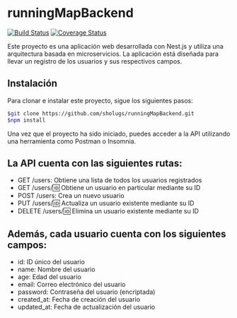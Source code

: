 # runningMapBackend

[![Build Status](https://travis-ci.org/username/projectname.svg?branch=master)](https://travis-ci.org/username/projectname)
[![Coverage Status](https://coveralls.io/repos/github/username/projectname/badge.svg?branch=master)](https://coveralls.io/github/username/projectname?branch=master)

Este proyecto es una aplicación web desarrollada con Nest.js y utiliza una arquitectura basada en microservicios. La aplicación está diseñada para llevar un registro de los usuarios y sus respectivos campos.


## Instalación

Para clonar e instalar este proyecto, sigue los siguientes pasos:

```bash
$git clone https://github.com/sholugs/runningMapBackend.git
$npm install
```

Una vez que el proyecto ha sido iniciado, puedes acceder a la API utilizando una herramienta como Postman o Insomnia.
## La API cuenta con las siguientes rutas:

- GET /users: Obtiene una lista de todos los usuarios registrados
- GET /users/:id: Obtiene un usuario en particular mediante su ID
- POST /users: Crea un nuevo usuario
- PUT /users/:id: Actualiza un usuario existente mediante su ID
- DELETE /users/:id: Elimina un usuario existente mediante su ID

## Además, cada usuario cuenta con los siguientes campos:

- id: ID único del usuario
- name: Nombre del usuario
- age: Edad del usuario
- email: Correo electrónico del usuario
- password: Contraseña del usuario (encriptada)
- created_at: Fecha de creación del usuario
- updated_at: Fecha de actualización del usuario



